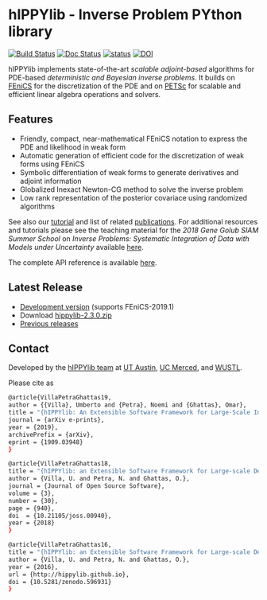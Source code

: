 # hIPPYlib - Inverse Problem PYthon library

[![Build Status](https://travis-ci.org/hippylib/hippylib.svg?branch=master)](https://travis-ci.org/hippylib/hippylib)
[![Doc Status](https://readthedocs.org/projects/hippylib/badge/?version=latest&style=flat)](https://hippylib.readthedocs.io/en/latest/)
[![status](http://joss.theoj.org/papers/053e0d08a5e9755e7b78898cff6f6208/status.svg)](http://joss.theoj.org/papers/053e0d08a5e9755e7b78898cff6f6208) [![DOI](https://zenodo.org/badge/DOI/10.5281/zenodo.596931.svg)](https://doi.org/10.5281/zenodo.596931)

hIPPYlib implements state-of-the-art *scalable* *adjoint-based* algorithms for PDE-based *deterministic and Bayesian inverse problems*. It builds on <a href="http://www.fenicsproject.org" target="_blank">FEniCS</a> for the discretization of the PDE and on <a href="http://www.mcs.anl.gov/petsc/" target="_blank">PETSc</a> for scalable and efficient linear algebra operations and solvers.

## Features

- Friendly, compact, near-mathematical FEniCS notation to express the PDE and likelihood in weak form
- Automatic generation of efficient code for the discretization of weak forms using FEniCS
- Symbolic differentiation of weak forms to generate derivatives and adjoint information
- Globalized Inexact Newton-CG method to solve the inverse problem
- Low rank representation of the posterior covariace using randomized algorithms

See also our [tutorial](tutorial.md) and list of related [publications](research.md). For additional resources and tutorials please see the teaching material for the *2018 Gene Golub SIAM Summer School* on *Inverse Problems: Systematic Integration of Data with Models under Uncertainty* available [here](https://g2s3-2018.github.io/labs).

The complete API reference is available [here](http://hippylib.readthedocs.io/en/latest/index.html).

## Latest Release

- [Development version](https://github.com/hippylib/hippylib) (supports FEniCS-2019.1)
- Download [hippylib-2.3.0.zip](https://zenodo.org/record/3401577/files/hippylib/hippylib-2.3.0.zip?download=1)
- [Previous releases](download.md)

## Contact

Developed by the [hIPPYlib team](about.md) at <a href="http://ices.utexas.edu" target="_blank">UT Austin</a>, <a href="http://naturalsciences.ucmerced.edu/" target="_blank">UC Merced</a>, and <a href="https://ese.wustl.edu/Pages/default.aspx" target="_blank">WUSTL</a>.

Please cite as 

```sh
@article{VillaPetraGhattas19,
author = {{Villa}, Umberto and {Petra}, Noemi and {Ghattas}, Omar},
title = "{hIPPYlib: An Extensible Software Framework for Large-Scale Inverse Problems Governed by PDEs; Part I: Deterministic Inversion and Linearized Bayesian Inference}",
journal = {arXiv e-prints},
year = {2019},
archivePrefix = {arXiv},
eprint = {1909.03948}
}

@article{VillaPetraGhattas18,
title = "{hIPPYlib: an Extensible Software Framework for Large-scale Deterministic and Bayesian Inverse Problems}",
author = {Villa, U. and Petra, N. and Ghattas, O.},
journal = {Journal of Open Source Software},
volume = {3},
number = {30},
page = {940},
doi  = {10.21105/joss.00940},
year = {2018}
}

@article{VillaPetraGhattas16,
title = "{hIPPYlib: an Extensible Software Framework for Large-scale Deterministic and Bayesian Inverse Problems}",
author = {Villa, U. and Petra, N. and Ghattas, O.},
year = {2016},
url = {http://hippylib.github.io},
doi = {10.5281/zenodo.596931}
}
```
